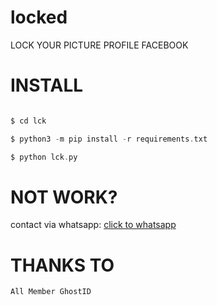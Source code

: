 # locked
LOCK YOUR PICTURE PROFILE FACEBOOK
# INSTALL

```php

$ cd lck

$ python3 -m pip install -r requirements.txt

$ python lck.py

```

# NOT WORK?

contact via whatsapp: <a href="http://wa.me/6282249945247/" target="_blank">click to whatsapp</a>


# THANKS TO

```
All Member GhostID

```
